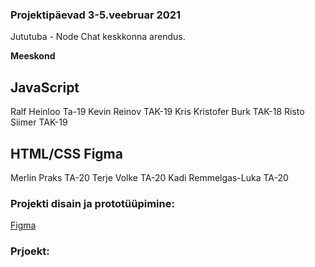 ### Projektipäevad 3-5.veebruar 2021

Jututuba - Node Chat keskkonna arendus.

**Meeskond**

## JavaScript

Ralf Heinloo Ta-19
Kevin Reinov TAK-19
Kris Kristofer Burk TAK-18
Risto Siimer TAK-19

## HTML/CSS Figma

Merlin Praks TA-20
Terje Volke TA-20
Kadi Remmelgas-Luka TA-20


### Projekti disain ja prototüüpimine:

[Figma](https://www.figma.com/file/VSA65V8XmWH5VqQT7F1vd5/Untitled?node-id=0%3A1)


### Prjoekt:




